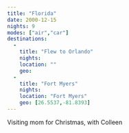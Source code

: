 ```yaml
---
title: "Florida"
date: 2000-12-15
nights: 9
modes: ["air","car"]
destinations:
  -
    title: "Flew to Orlando"
    nights:
    location: ""
    geo:
  -
    title: "Fort Myers"
    nights:
    location: "Fort Myers"
    geo: [26.5537,-81.8393]
---
```


Visiting mom for Christmas, with Colleen
